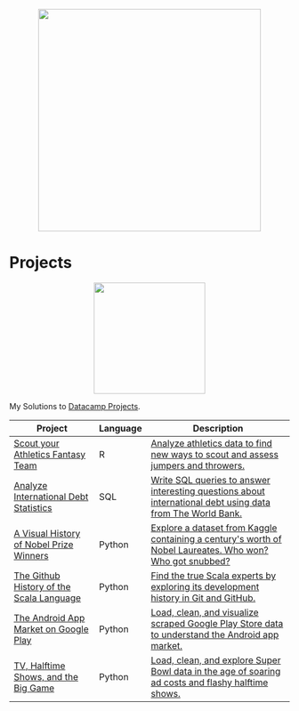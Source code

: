 <p align="center"> 
<img src="https://cdn.datacamp.com/main-app/assets/brand/logos/DataCamp_Horizontal_RGB-d196011f63ebda76dc5c9772425cf9541b8639af842d5e5476ef10f2460ed1e4.png" width="400">
</p>

# Projects




<p align="center"> 
<img src="https://cdn.datacamp.com/main-app/assets/projects/projects-illustration-fb3e253ea0527cd53aafbd5ed1c4570a5c818c8deba9d0cedceb095bf64cb3fa.svg" width="200">
</p>

My Solutions to [Datacamp Projects](https://www.datacamp.com/profile/charlieavery123).


| Project | Language | Description |
| --- | --- | --- |
|[Scout your Athletics Fantasy Team](https://github.com/charliewhu/DataCampProjects/tree/master/R/Scout%20your%20Athletics%20Fantasy%20Team)|R|[Analyze athletics data to find new ways to scout and assess jumpers and throwers.](https://learn.datacamp.com/projects/177)|
|[Analyze International Debt Statistics](https://github.com/charliewhu/DataCampProjects/tree/master/SQL/Analyze%20International%20Debt%20Statistics)|SQL|[Write SQL queries to answer interesting questions about international debt using data from The World Bank.](https://learn.datacamp.com/projects/754)|
|[A Visual History of Nobel Prize Winners](https://github.com/charliewhu/DataCampProjects/tree/master/Python/A%20Visual%20History%20of%20Nobel%20Prize%20Winners)| Python | [Explore a dataset from Kaggle containing a century's worth of Nobel Laureates. Who won? Who got snubbed?](https://learn.datacamp.com/projects/441) |
|[The Github History of the Scala Language](https://github.com/charliewhu/DataCampProjects/tree/master/Python/The%20GitHub%20History%20of%20the%20Scala%20Language)| Python |[Find the true Scala experts by exploring its development history in Git and GitHub.](https://learn.datacamp.com/projects/163)|
|[The Android App Market on Google Play](https://github.com/charliewhu/DataCampProjects/tree/master/Python/The%20Android%20App%20Market%20on%20Google%20Play)|Python|[Load, clean, and visualize scraped Google Play Store data to understand the Android app market.](https://learn.datacamp.com/projects/619)|
|[TV, Halftime Shows, and the Big Game](https://github.com/charliewhu/DataCampProjects/tree/master/Python/TV%2C%20Halftime%20Shows%2C%20and%20the%20Big%20Game)|Python|[Load, clean, and explore Super Bowl data in the age of soaring ad costs and flashy halftime shows.](https://learn.datacamp.com/projects/684)|
